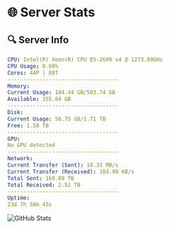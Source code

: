 # 🌐 Server Stats
## 🔍 Server Info
```yaml
CPU: Intel(R) Xeon(R) CPU E5-2699 v4 @ 1273.80GHz
CPU Usage: 0.80%
Cores: 44P | 88T
-----------------------------------
Memory:
Current Usage: 144.44 GB/503.74 GB
Available: 355.84 GB
-----------------------------------
Disk:
Current Usage: 50.75 GB/1.71 TB
Free: 1.58 TB
-----------------------------------
GPU:
No GPU detected
-----------------------------------
Network:
Current Transfer (Sent): 18.33 MB/s
Current Transfer (Received): 104.90 KB/s
Total Sent: 169.89 TB
Total Received: 2.51 TB
-----------------------------------
Uptime:
23d 7h 30m 45s
```
![GitHub Stats](https://img.shields.io/badge/Updated-2025-03-03_06:14:03-blue)